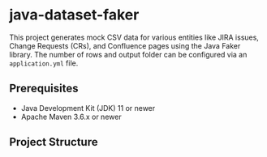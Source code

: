 # java-dataset-faker

This project generates mock CSV data for various entities like JIRA issues, Change Requests (CRs), and Confluence pages using the Java Faker library. The number of rows and output folder can be configured via an `application.yml` file.

## Prerequisites

*   Java Development Kit (JDK) 11 or newer
*   Apache Maven 3.6.x or newer

## Project Structure